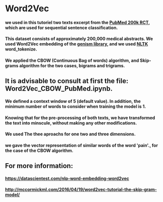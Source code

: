# Word2Vec
#### we used in this tutoriel two texts excerpt from the [PubMed 200k RCT](https://github.com/Franck-Dernoncourt/pubmed-rct), which are used for sequential sentence classification. 
#### This dataset consists of approximately 200,000 medical abstracts. We used Word2Vec embedding of the [genism library](https://pypi.org/project/gensim/), and we used [NLTK](https://www.nltk.org/) word_tokenize.
#### We applied the CBOW (Continuous Bag of words) algorithm, and Skip-grams algorithm for the two cases, bigrams and trigrams. 
## It is advisable to consult at first the file: Word2Vec_CBOW_PubMed.ipynb.

#### We defined a context window of 5 (default value). In addition,  the minimum number of words to consider when training the model is 1.
#### Knowing that for the pre-processing of both texts, we have transformed the text into minscule, without making any other modifications.
#### We used The thee aproachs for one two and three dimensions.
#### we gave the vector representation of similar words of the word 'pain'., for the case of the CBOW algorithm.

## For more information:
#### https://datascientest.com/nlp-word-embedding-word2vec
#### http://mccormickml.com/2016/04/19/word2vec-tutorial-the-skip-gram-model/





